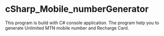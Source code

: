 # cSharp_Mobile_numberGenerator

This program is build with C# console application. 
The program help you to generate Unlimited MTN mobile number and Recharge Card.
